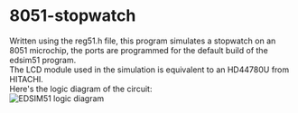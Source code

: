 # 8051-stopwatch
Written using the reg51.h file, this program simulates a stopwatch on an 8051 microchip, the ports are programmed for the default build of the edsim51 program.  
The LCD module used in the simulation is equivalent to an HD44780U from HITACHI.  
Here's the logic diagram of the circuit:  
![EDSIM51 logic diagram](hgithub.com/EduLodi/8051-stopwatch/blob/main/edsim51_LD.jpg "Logic Diagram")
